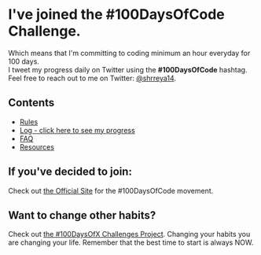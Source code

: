 # I've joined the #100DaysOfCode Challenge.

Which means that I'm committing to coding minimum an hour everyday for 100 days.</br>
I tweet my progress daily on Twitter using the **#100DaysOfCode** hashtag.</br>
Feel free to reach out to me on Twitter: [@shrreya14](https://twitter.com/shrreya14).

## Contents
* [Rules](rules.md)
* [Log - click here to see my progress](log.md)
* [FAQ](FAQ.md)
* [Resources](resources.md)

## If you've decided to join:
Check out [the Official Site](http://100daysofcode.com/) for the #100DaysOfCode movement.

## Want to change other habits? 
Check out [the #100DaysOfX Challenges Project](http://100daysofx.com/). Changing your habits you are changing your life. Remember that the best time to start is always NOW.
